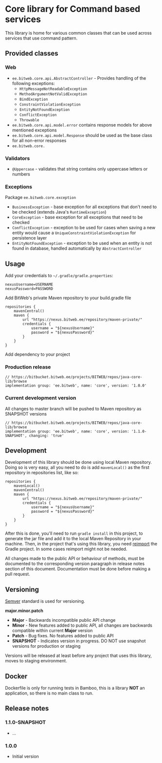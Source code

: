 # Core library for Command based services

This library is home for various common classes that can be used across services that use command pattern.

## Provided classes

### Web

* `ee.bitweb.core.api.AbstractController` - Provides handling of the following exceptions:
  * `HttpMessageNotReadableException`
  * `MethodArgumentNotValidException`
  * `BindException`
  * `ConstraintViolationException`
  * `EntityNotFoundException`
  * `ConflictException`
  * `Throwable`
* `ee.bitweb.core.api.model.error` contains response models for above mentioned exceptions
* `ee.bitweb.core.api.model.Response` should be used as the base class for all non-error responses
* `ee.bitweb.core.`

### Validators

* `@Uppercase` - validates that string contains only uppercase letters or numbers

### Exceptions

Package `ee.bitweb.core.exception`

* `BusinessException` - base exception for all exceptions that don't need to be checked (extends Java's `RuntimeException`)
* `CoreException` - base exception for all exceptions that need to be checked
* `ConflictException` - exception to be used for cases when saving a new entity would cause a 
`UniqueConstraintViolationException` for persistence layer
* `EntityNotFoundException` - exception to be used when an entity is not found in database, handled automatically by
`AbstractController`

## Usage

Add your credentials to `~/.gradle/gradle.properties`:

    nexusUsername=USERNAME
    nexusPassword=PASSWORD

Add BitWeb's private Maven repository to your build.gradle file

    repositories {
        mavenCentral()
        maven {
            url "https://nexus.bitweb.ee/repository/maven-private/"
            credentials {
                username = "${nexusUsername}"
                password = "${nexusPassword}"
            }
        }
    }

Add dependency to your project

### Production release

    // https://bitbucket.bitweb.ee/projects/BITWEB/repos/java-core-lib/browse
    implementation group: 'ee.bitweb', name: 'core', version: '1.0.0'

### Current development version

All changes to master branch will be pushed to Maven repository as SNAPSHOT versions

    // https://bitbucket.bitweb.ee/projects/BITWEB/repos/java-core-lib/browse
    implementation group: 'ee.bitweb', name: 'core', version: '1.1.0-SNAPSHOT', changing: 'true'

## Development

Development of this library should be done using local Maven repository. Doing so is very easy, all you need to do is
add `mavenLocal()` as the first repository in repositories list, like so:

    repositories {
        mavenLocal()
        mavenCentral()
        maven {
            url "https://nexus.bitweb.ee/repository/maven-private/"
            credentials {
                username = "${nexusUsername}"
                password = "${nexusPassword}"
            }
        }
    }

After this is done, you'll need to run `gradle install` in this project, to generate the jar file and add it to the
local Maven Repository in your machine. Then, in the project that's using this library, you need 
[reimport](https://www.jetbrains.com/help/idea/work-with-gradle-projects.html#gradle_refresh_project) the Gradle project.
In some cases reimport might not be needed.

All changes made to the public API or behaviour of methods, must be documented to the corresponding version paragraph in
release notes section of this document. Documentation must be done before making a pull request.

## Versioning

[Semver](http://semver.org) standard is used for versioning.
 
**major.minor.patch**

* **Major** - Backwards incompatible public API change
* **Minor** - New features added to public API, all changes are backwards compatible within current **Major** version
* **Patch** - Bug fixes. No features added to public API
* **SNAPSHOT** - Indicates version in progress. DO NOT use snapshot versions for production or staging

Versions will be released at least before any project that uses this library, moves to staging environment. 

## Docker

Dockerfile is only for running tests in Bamboo, this is a library **NOT** an application, so there is no main class to 
run.

## Release notes

### 1.1.0-SNAPSHOT

* ...

### 1.0.0

* Initial version

